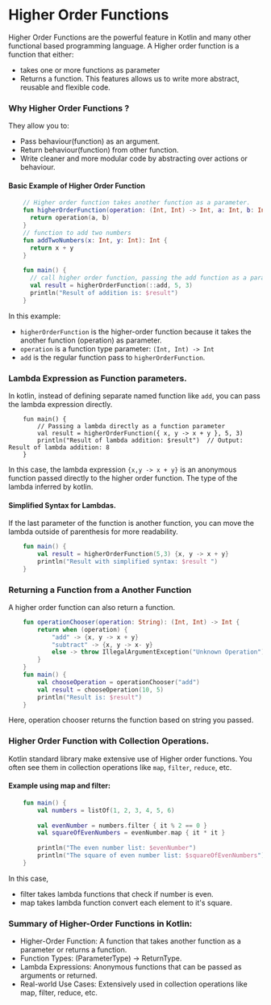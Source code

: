 # Higher Order Functions
Higher Order Functions are the powerful feature in Kotlin and many other functional based programming language.
A Higher order function is a function that either:
- takes one or more functions as parameter
- Returns a function.
This features allows us to write more abstract, reusable and flexible code.

### Why Higher Order Functions ?
They allow you to:
- Pass behaviour(function) as an argument.
- Return behaviour(function) from other function.
- Write cleaner and more modular code by abstracting over actions or behaviour.

#### Basic Example of Higher Order Function

```kotlin
    // Higher order function takes another function as a parameter.
    fun higherOrderFunction(operation: (Int, Int) -> Int, a: Int, b: Int): Int {
      return operation(a, b)
    }
    // function to add two numbers
    fun addTwoNumbers(x: Int, y: Int): Int {
      return x + y
    }
    
    fun main() {
      // call higher order function, passing the add function as a parameter and other two numbers.
      val result = higherOrderFunction(::add, 5, 3)
      println("Result of addition is: $result")
    }
```
In this example:
- `higherOrderFunction` is the higher-order function because it takes the another function (operation) as parameter.
- `operation` is a function type parameter: `(Int, Int) -> Int`
- `add` is the regular function pass to `higherOrderFunction`.

### Lambda Expression as Function parameters.
In kotlin, instead of defining separate named function like `add`, you can pass the lambda expression directly.
```
    fun main() {
        // Passing a lambda directly as a function parameter
        val result = higherOrderFunction({ x, y -> x + y }, 5, 3)
        println("Result of lambda addition: $result")  // Output: Result of lambda addition: 8
    }
```
In this case, the lambda expression `{x,y -> x + y}` is an anonymous function passed directly to the higher order function.
The type of the lambda inferred by kotlin.

#### Simplified Syntax for Lambdas.
If the last parameter of the function is another function, you can move the lambda outside of parenthesis for more readability.
```kotlin
    fun main() {
        val result = higherOrderFunction(5,3) {x, y -> x + y}
        println("Result with simplified syntax: $result ")
    }
```
### Returning a Function from a Another Function
A higher order function can also return a function.
```kotlin
    fun operationChooser(operation: String): (Int, Int) -> Int {
        return when (operation) {
            "add" -> {x, y -> x + y}
            "subtract" -> {x, y -> x- y}
            else -> throw IllegalArgumentException("Unknown Operation")
        }
    }
    fun main() {
        val chooseOperation = operationChooser("add")
        val result = chooseOperation(10, 5)
        println("Result is: $result")
    }
```
Here, operation chooser returns the function based on string you passed.

### Higher Order Function with Collection Operations.
Kotlin standard library make extensive use of Higher order functions. You often see them in collection operations like `map`, `filter`, `reduce`, etc.
#### Example using map and filter:
```kotlin
    fun main() {
        val numbers = listOf(1, 2, 3, 4, 5, 6)
    
        val evenNumber = numbers.filter { it % 2 == 0 }
        val squareOfEvenNumbers = evenNumber.map { it * it }
    
        println("The even number list: $evenNumber")
        println("The square of even number list: $squareOfEvenNumbers")
    }
```
In this case,
- filter takes lambda functions that check if number is even.
- map takes lambda function convert each element to it's square.

### Summary of Higher-Order Functions in Kotlin:
- Higher-Order Function: A function that takes another function as a parameter or returns a function. 
- Function Types: (ParameterType) -> ReturnType. 
- Lambda Expressions: Anonymous functions that can be passed as arguments or returned. 
- Real-world Use Cases: Extensively used in collection operations like map, filter, reduce, etc.